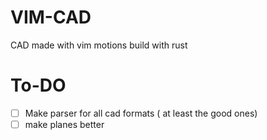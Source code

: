 # VIM-CAD

CAD made with vim motions build with rust

# To-DO

- [ ] Make parser for all cad formats ( at least the good ones)
- [ ] make planes better

